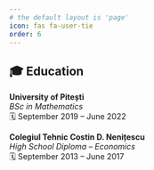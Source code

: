 ```yaml
---
# the default layout is 'page'
icon: fas fa-user-tie
order: 6
---
```


## 🎓 Education

**University of Pitești**  
*BSc in Mathematics*  
🗓️ September 2019 – June 2022  

**Colegiul Tehnic Costin D. Nenițescu**  
*High School Diploma – Economics*  
🗓️ September 2013 – June 2017  
